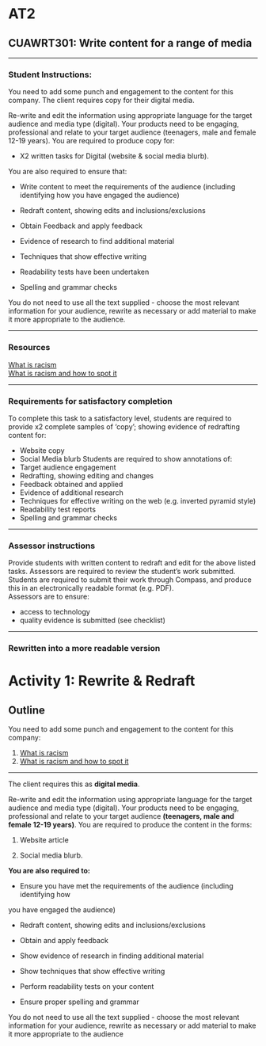 # AT2
## CUAWRT301: Write content for a range of media
---
### Student Instructions:
You need to add some punch and engagement to the content for this company.
The client requires copy for their digital media.

Re-write and edit the information using appropriate language for the target audience and
media type (digital). Your products need to be engaging, professional and relate to your
target audience (teenagers, male and female 12-19 years). You are required to produce
copy for:

- X2 written tasks for Digital (website & social media blurb).

You are also required to ensure that:

- Write content to meet the requirements of the audience (including identifying how
you have engaged the audience)

- Redraft content, showing edits and inclusions/exclusions
- Obtain Feedback and apply feedback
- Evidence of research to find additional material
- Techniques that show effective writing
- Readability tests have been undertaken
- Spelling and grammar checks

You do not need to use all the text supplied - choose the most relevant information for your
audience, rewrite as necessary or add material to make it more appropriate to the audience. 

---

### Resources

[What is racism](/Source%20Material%20-%20Activity%201%20-%20What%20is%20racism%20and%20how%20to%20spot%20it%20_%20The%20big%20issues%20_%20ReachOut%20Australia.pdf)  
[What is racism and how to spot it](/Source%20Material%20-%20Activity%201%20-%20What%20is%20Racism.pdf)

---  
### Requirements for satisfactory completion
To complete this task to a satisfactory level, students are required to provide x2 complete
samples of ‘copy’; showing evidence of redrafting content for:

- Website copy
- Social Media blurb
Students are required to show annotations of:  
- Target audience engagement
- Redrafting, showing editing and changes
- Feedback obtained and applied
- Evidence of additional research
- Techniques for effective writing on the web (e.g. inverted pyramid style)
- Readability test reports
- Spelling and grammar checks

---
### Assessor instructions
Provide students with written content to redraft and edit for the above listed tasks.
Assessors are required to review the student’s work submitted. Students are required to
submit their work through Compass, and produce this in an electronically readable format
(e.g. PDF).  
Assessors are to ensure:  
- access to technology  
- quality evidence is submitted (see checklist)

---

### Rewritten into a more readable version

# Activity 1: Rewrite & Redraft




## Outline

You need to add some punch and engagement to the content for this company:




1. [What is racism](/Source%20Material%20-%20Activity%201%20-%20What%20is%20racism%20and%20how%20to%20spot%20it%20_%20The%20big%20issues%20_%20ReachOut%20Australia.pdf)  
2. [What is racism and how to spot it](/Source%20Material%20-%20Activity%201%20-%20What%20is%20Racism.pdf)





---




The client requires this as **digital media**.




Re-write and edit the information using appropriate language for the target audience and media type (digital). Your products need to be engaging, professional and relate to your target audience **(teenagers, male and female 12-19 years)**. You are required to produce the content in the forms:




1. Website article

2. Social media blurb.




**You are also required to:**

- Ensure you have met the requirements of the audience (including identifying how

you have engaged the audience)

- Redraft content, showing edits and inclusions/exclusions

- Obtain and apply feedback

- Show evidence of research in finding additional material

- Show techniques that show effective writing

- Perform readability tests on your content

- Ensure proper spelling and grammar




You do not need to use all the text supplied - choose the most relevant information for your audience, rewrite as necessary or add material to make it more appropriate to the audience